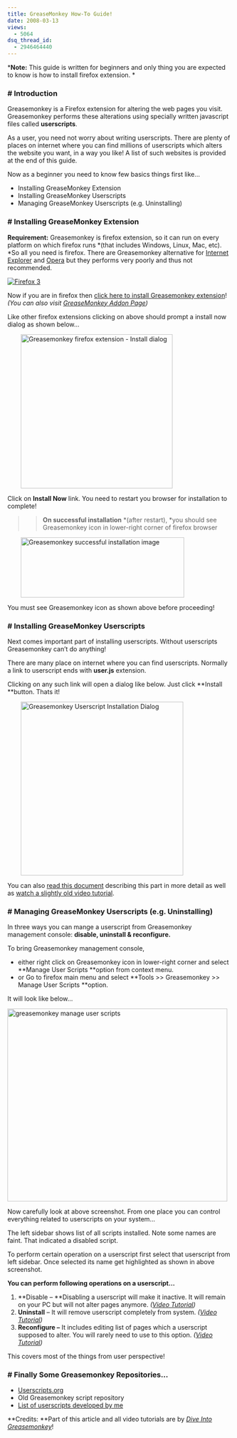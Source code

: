```yaml
---
title: GreaseMonkey How-To Guide!
date: 2008-03-13
views:
  - 5064
dsq_thread_id:
  - 2946464440
---
```

***Note:** This guide is written for beginners and only thing you are expected to know is how to install firefox extension. *

### \# Introduction

Greasemonkey is a Firefox extension for altering the web pages you visit. Greasemonkey performs these alterations using specially written javascript files called **userscripts**.

As a user, you need not worry about writing userscripts. There are plenty of places on internet where you can find millions of userscripts which alters the website you want, in a way you like! A list of such websites is provided at the end of this guide.

Now as a beginner you need to know few basics things first like&#8230;

  * Installing GreaseMonkey Extension
  * Installing GreaseMonkey Userscripts
  * Managing GreaseMonkey Userscripts (e.g. Uninstalling)

### \# Installing GreaseMonkey Extension

**Requirement:** Greasemonkey is firefox extension, so it can run on every platform on which firefox runs *(that includes Windows, Linux, Mac, etc). *So all you need is firefox. There are Greasemonkey alternative for [Internet Explorer][1] and [Opera][2] but they performs very poorly and thus not recommended.

<a href="http://www.spreadfirefox.com/node&id=199011&t=309" onclick="_gaq.push(['_trackEvent', 'outbound-article', 'http://www.spreadfirefox.com/node&id=199011&t=309', '']);" ><img class="wp-image-51902" src="http://sfx-images.mozilla.org/affiliates/Buttons/firefox3/468x60.png" border="0" alt="Firefox 3" /></a>

Now if you are in firefox then <a href="https://addons.mozilla.org/en-US/firefox/downloads/file/22898/greasemonkey-0.7.20080121.0-fx.xpi" onclick="_gaq.push(['_trackEvent', 'outbound-article', 'https://addons.mozilla.org/en-US/firefox/downloads/file/22898/greasemonkey-0.7.20080121.0-fx.xpi', 'click here to install Greasemonkey extension']);" >click here to install Greasemonkey extension</a>! *(You can also visit *<a href="https://addons.mozilla.org/en-US/firefox/addon/748" onclick="_gaq.push(['_trackEvent', 'outbound-article', 'https://addons.mozilla.org/en-US/firefox/addon/748', 'GreaseMonkey Addon Page']);" ><em>GreaseMonkey Addon Page</em></a>*)*

Like other firefox extensions clicking on above should prompt a install now dialog as shown below&#8230;

[<img style="border-width: 0px;margin: 0px 0px 0px 30px" src="http://cdn.devilsworkshop.org/files/2008/03/image-thumb3.png" border="0" alt="Greasemonkey firefox extension - Install dialog" width="341" height="346" />][3]

Click on **Install Now** link. You need to restart you browser for installation to complete!

>> **On successful installation** *(after restart), *you should see Greasemonkey icon in lower-right corner of firefox browser

[<img style="border-width: 0px;margin: 0px 0px 0px 30px" src="http://cdn.devilsworkshop.org/files/2008/03/image-thumb4.png" border="0" alt="Greasemonkey successful installation image" width="367" height="135" />][4]

You must see Greasemonkey icon as shown above before proceeding!

### \# Installing GreaseMonkey Userscripts

Next comes important part of installing userscripts. Without userscripts Greasemonkey can&#8217;t do anything!

There are many place on internet where you can find userscripts. Normally a link to userscript ends with **user.js** extension.

Clicking on any such link will open a dialog like below. Just click **Install **button. Thats it!

[<img style="border-width: 0px;margin: 0px 0px 0px 30px" src="http://cdn.devilsworkshop.org/files/2008/03/image-thumb5.png" border="0" alt="Greasemonkey Userscript Installation Dialog" width="365" height="390" />][5]

You can also <a href="http://diveintogreasemonkey.org/install/userscript.html" onclick="_gaq.push(['_trackEvent', 'outbound-article', 'http://diveintogreasemonkey.org/install/userscript.html', 'read this document']);" >read this document</a> describing this part in more detail as well as <a href="http://diveintogreasemonkey.org/videos/install-user-script.html" onclick="_gaq.push(['_trackEvent', 'outbound-article', 'http://diveintogreasemonkey.org/videos/install-user-script.html', 'watch a slightly old video tutorial']);" >watch a slightly old video tutorial</a>.

### \# Managing GreaseMonkey Userscripts (e.g. Uninstalling)

In three ways you can mange a userscript from Greasemonkey management console: **disable, uninstall & reconfigure.**

To bring Greasemonkey management console,

  * either right click on Greasemonkey icon in lower-right corner and select **Manage User Scripts **option from context menu.
  * or Go to firefox main menu and select **Tools >> Greasemonkey >> Manage User Scripts **option.

It will look like below&#8230;

[<img style="border-width: 0px" src="http://cdn.devilsworkshop.org/files/2008/03/greasemonkey-manage-user-scripts-thumb.jpg" border="0" alt="greasemonkey manage user scripts" width="494" height="433" />][6]

Now carefully look at above screenshot. From one place you can control everything related to userscripts on your system&#8230;

The left sidebar shows list of all scripts installed. Note some names are faint. That indicated a disabled script.

To perform certain operation on a userscript first select that userscript from left sidebar. Once selected its name get highlighted as shown in above screenshot.

**You can perform following operations on a userscript&#8230;**

  1. **Disable &#8211; **Disabling a userscript will make it inactive. It will remain on your PC but will not alter pages anymore. *(<a href="http://diveintogreasemonkey.org/videos/disable-user-script.html" onclick="_gaq.push(['_trackEvent', 'outbound-article', 'http://diveintogreasemonkey.org/videos/disable-user-script.html', 'Video Tutorial']);" >Video Tutorial</a>)*
  2. **Uninstall** &#8211; It will remove userscript completely from system. *(<a href="http://diveintogreasemonkey.org/videos/uninstall-user-script.html" onclick="_gaq.push(['_trackEvent', 'outbound-article', 'http://diveintogreasemonkey.org/videos/uninstall-user-script.html', 'Video Tutorial']);" >Video Tutorial</a>)*
  3. **Reconfigure &#8211;** It includes editing list of pages which a userscript supposed to alter. You will rarely need to use to this option. *(<a href="http://diveintogreasemonkey.org/videos/exclude-pages.html" onclick="_gaq.push(['_trackEvent', 'outbound-article', 'http://diveintogreasemonkey.org/videos/exclude-pages.html', 'Video Tutorial']);" >Video Tutorial</a>)*

This covers most of the things from user perspective!

### \# Finally Some Greasemonkey Repositories&#8230;

  * <a href="http://userscripts.org/" onclick="_gaq.push(['_trackEvent', 'outbound-article', 'http://userscripts.org/', 'Userscripts.org']);" title="http://userscripts.org/">Userscripts.org</a>
  * Old Greasemonkey script repository
  * <a href="http://userscripts.org/users/5398/scripts" onclick="_gaq.push(['_trackEvent', 'outbound-article', 'http://userscripts.org/users/5398/scripts', 'List of userscripts developed by me']);" >List of userscripts developed by me</a>

**Credits: **Part of this article and all video tutorials are by <a href="http://diveintogreasemonkey.org/" onclick="_gaq.push(['_trackEvent', 'outbound-article', 'http://diveintogreasemonkey.org/', 'Dive Into Greasemonkey']);" ><em>Dive Into Greasemonkey</em></a>!

 [1]: http://devilsworkshop.org/2008/02/13/ie7pro-the-best-add-on-for-worst-browser/
 [2]: http://devilsworkshop.org/2008/01/29/using-greasemonkey-scripts-in-opera-how-to/
 [3]: http://cdn.devilsworkshop.org/files/2008/03/image11.png
 [4]: http://cdn.devilsworkshop.org/files/2008/03/image12.png
 [5]: http://cdn.devilsworkshop.org/files/2008/03/image13.png
 [6]: http://cdn.devilsworkshop.org/files/2008/03/greasemonkey-manage-user-scripts.jpg
